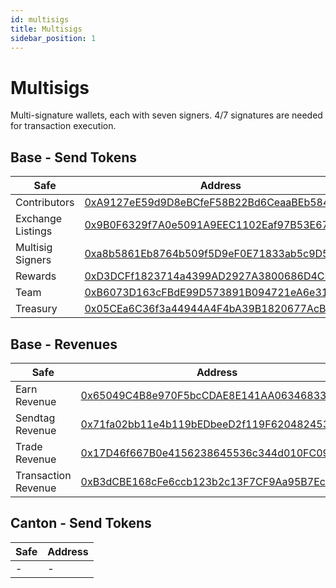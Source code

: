 ```yaml
---
id: multisigs
title: Multisigs
sidebar_position: 1
---
```


# Multisigs

Multi-signature wallets, each with seven signers. 4/7 signatures are needed for transaction execution.

## Base - Send Tokens

| Safe | Address |
|------|---------|
| Contributors | <a href="https://basescan.org/address/0xA9127eE59d9D8eBCfeF58B22Bd6CeaaBEb584A3C" className="multisig-token-link" target="_blank">0xA9127eE59d9D8eBCfeF58B22Bd6CeaaBEb584A3C</a> |
| Exchange Listings | <a href="https://basescan.org/address/0x9B0F6329f7A0e5091A9EEC1102Eaf97B53E67447" className="multisig-token-link" target="_blank">0x9B0F6329f7A0e5091A9EEC1102Eaf97B53E67447</a> |
| Multisig Signers | <a href="https://basescan.org/address/0xa8b5861Eb8764b509f5D9eF0E71833ab5c9D547D" className="multisig-token-link" target="_blank">0xa8b5861Eb8764b509f5D9eF0E71833ab5c9D547D</a> |
| Rewards | <a href="https://basescan.org/address/0xD3DCFf1823714a4399AD2927A3800686D4CEB53A" className="multisig-token-link" target="_blank">0xD3DCFf1823714a4399AD2927A3800686D4CEB53A</a> |
| Team | <a href="https://basescan.org/address/0xB6073D163cFBdE99D573891B094721eA6e319b57" className="multisig-token-link" target="_blank">0xB6073D163cFBdE99D573891B094721eA6e319b57</a> |
| Treasury | <a href="https://basescan.org/address/0x05CEa6C36f3a44944A4F4bA39B1820677AcB97EE" className="multisig-token-link" target="_blank">0x05CEa6C36f3a44944A4F4bA39B1820677AcB97EE</a> |


## Base - Revenues

| Safe | Address |
|------|---------|
| Earn Revenue | <a href="https://basescan.org/address/0x65049C4B8e970F5bcCDAE8E141AA06346833CeC4" className="multisig-revenue-link" target="_blank">0x65049C4B8e970F5bcCDAE8E141AA06346833CeC4</a> |
| Sendtag Revenue | <a href="https://basescan.org/address/0x71fa02bb11e4b119bEDbeeD2f119F62048245301" className="multisig-revenue-link" target="_blank">0x71fa02bb11e4b119bEDbeeD2f119F62048245301</a> |
| Trade Revenue | <a href="https://basescan.org/address/0x17D46f667B0e4156238645536c344d010FC099d7" className="multisig-revenue-link" target="_blank">0x17D46f667B0e4156238645536c344d010FC099d7</a> |
| Transaction Revenue | <a href="https://basescan.org/address/0xB3dCBE168cFe6ccb123b2c13F7CF9Aa95B7Ec5aE" className="multisig-revenue-link" target="_blank">0xB3dCBE168cFe6ccb123b2c13F7CF9Aa95B7Ec5aE</a> |


## Canton - Send Tokens

| Safe | Address |
|------|---------|
| - | - |
